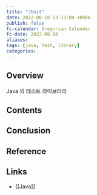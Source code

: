 ```yaml
---
title: "JUnit"
date: 2022-08-18 13:12:00 +0900
publish: false
fc-calendar: Gregorian Calendar
fc-date: 2022-08-18
aliases: 
tags: [java, test, library]
categories: 
---
```


## Overview

Java 의 테스트 라이브러리

## Contents

## Conclusion

## Reference

## Links

- [[Java]]